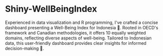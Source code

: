 # Shiny-WellBeingIndex

Experienced in data visualization and R programming, I've crafted a concise dashboard presenting a Well-Being Index for Indonesia 🙌. Rooted in OECD's framework and Canadian methodologies, it offers 10 equally weighted domains, reflecting diverse aspects of well-being. Tailored to Indonesian data, this user-friendly dashboard provides clear insights for informed decision-making 🎯.
